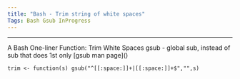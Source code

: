 ```yaml
---
title: "Bash - Trim string of white spaces"
Tags: Bash Gsub InProgress
---
```


<hr>
A Bash One-liner Function: Trim White Spaces   
gsub - global sub, instead of sub that does 1st only
[gsub man page]()


```
trim <- function(s) gsub("^[[:space:]]+|[[:space:]]+$","",s)
```
